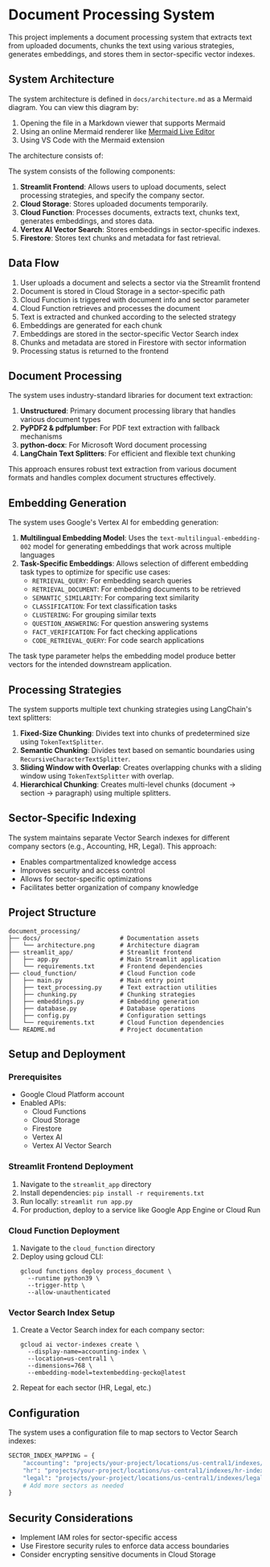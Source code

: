 # Document Processing System

This project implements a document processing system that extracts text from uploaded documents, chunks the text using various strategies, generates embeddings, and stores them in sector-specific vector indexes.

## System Architecture

The system architecture is defined in `docs/architecture.md` as a Mermaid diagram. You can view this diagram by:

1. Opening the file in a Markdown viewer that supports Mermaid
2. Using an online Mermaid renderer like [Mermaid Live Editor](https://mermaid.live/)
3. Using VS Code with the Mermaid extension

The architecture consists of:

The system consists of the following components:

1. **Streamlit Frontend**: Allows users to upload documents, select processing strategies, and specify the company sector.
2. **Cloud Storage**: Stores uploaded documents temporarily.
3. **Cloud Function**: Processes documents, extracts text, chunks text, generates embeddings, and stores data.
4. **Vertex AI Vector Search**: Stores embeddings in sector-specific indexes.
5. **Firestore**: Stores text chunks and metadata for fast retrieval.

## Data Flow

1. User uploads a document and selects a sector via the Streamlit frontend
2. Document is stored in Cloud Storage in a sector-specific path
3. Cloud Function is triggered with document info and sector parameter
4. Cloud Function retrieves and processes the document
5. Text is extracted and chunked according to the selected strategy
6. Embeddings are generated for each chunk
7. Embeddings are stored in the sector-specific Vector Search index
8. Chunks and metadata are stored in Firestore with sector information
9. Processing status is returned to the frontend

## Document Processing

The system uses industry-standard libraries for document text extraction:

1. **Unstructured**: Primary document processing library that handles various document types
2. **PyPDF2 & pdfplumber**: For PDF text extraction with fallback mechanisms
3. **python-docx**: For Microsoft Word document processing
4. **LangChain Text Splitters**: For efficient and flexible text chunking

This approach ensures robust text extraction from various document formats and handles complex document structures effectively.

## Embedding Generation

The system uses Google's Vertex AI for embedding generation:

1. **Multilingual Embedding Model**: Uses the `text-multilingual-embedding-002` model for generating embeddings that work across multiple languages
2. **Task-Specific Embeddings**: Allows selection of different embedding task types to optimize for specific use cases:
   - `RETRIEVAL_QUERY`: For embedding search queries
   - `RETRIEVAL_DOCUMENT`: For embedding documents to be retrieved
   - `SEMANTIC_SIMILARITY`: For comparing text similarity
   - `CLASSIFICATION`: For text classification tasks
   - `CLUSTERING`: For grouping similar texts
   - `QUESTION_ANSWERING`: For question answering systems
   - `FACT_VERIFICATION`: For fact checking applications
   - `CODE_RETRIEVAL_QUERY`: For code search applications

The task type parameter helps the embedding model produce better vectors for the intended downstream application.

## Processing Strategies

The system supports multiple text chunking strategies using LangChain's text splitters:

1. **Fixed-Size Chunking**: Divides text into chunks of predetermined size using `TokenTextSplitter`.
2. **Semantic Chunking**: Divides text based on semantic boundaries using `RecursiveCharacterTextSplitter`.
3. **Sliding Window with Overlap**: Creates overlapping chunks with a sliding window using `TokenTextSplitter` with overlap.
4. **Hierarchical Chunking**: Creates multi-level chunks (document → section → paragraph) using multiple splitters.

## Sector-Specific Indexing

The system maintains separate Vector Search indexes for different company sectors (e.g., Accounting, HR, Legal). This approach:

- Enables compartmentalized knowledge access
- Improves security and access control
- Allows for sector-specific optimizations
- Facilitates better organization of company knowledge

## Project Structure

```
document_processing/
├── docs/                      # Documentation assets
│   └── architecture.png       # Architecture diagram
├── streamlit_app/             # Streamlit frontend
│   ├── app.py                 # Main Streamlit application
│   └── requirements.txt       # Frontend dependencies
├── cloud_function/            # Cloud Function code
│   ├── main.py                # Main entry point
│   ├── text_processing.py     # Text extraction utilities
│   ├── chunking.py            # Chunking strategies
│   ├── embeddings.py          # Embedding generation
│   ├── database.py            # Database operations
│   ├── config.py              # Configuration settings
│   └── requirements.txt       # Cloud Function dependencies
└── README.md                  # Project documentation
```

## Setup and Deployment

### Prerequisites

- Google Cloud Platform account
- Enabled APIs:
  - Cloud Functions
  - Cloud Storage
  - Firestore
  - Vertex AI
  - Vertex AI Vector Search

### Streamlit Frontend Deployment

1. Navigate to the `streamlit_app` directory
2. Install dependencies: `pip install -r requirements.txt`
3. Run locally: `streamlit run app.py`
4. For production, deploy to a service like Google App Engine or Cloud Run

### Cloud Function Deployment

1. Navigate to the `cloud_function` directory
2. Deploy using gcloud CLI:
   ```
   gcloud functions deploy process_document \
     --runtime python39 \
     --trigger-http \
     --allow-unauthenticated
   ```

### Vector Search Index Setup

1. Create a Vector Search index for each company sector:
   ```
   gcloud ai vector-indexes create \
     --display-name=accounting-index \
     --location=us-central1 \
     --dimensions=768 \
     --embedding-model=textembedding-gecko@latest
   ```
2. Repeat for each sector (HR, Legal, etc.)

## Configuration

The system uses a configuration file to map sectors to Vector Search indexes:

```python
SECTOR_INDEX_MAPPING = {
    "accounting": "projects/your-project/locations/us-central1/indexes/accounting-index",
    "hr": "projects/your-project/locations/us-central1/indexes/hr-index",
    "legal": "projects/your-project/locations/us-central1/indexes/legal-index",
    # Add more sectors as needed
}
```

## Security Considerations

- Implement IAM roles for sector-specific access
- Use Firestore security rules to enforce data access boundaries
- Consider encrypting sensitive documents in Cloud Storage
